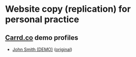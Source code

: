 # Website copy (replication) for personal practice
## [Carrd.co](https://carrd.co/) demo profiles
- [John Smith (DEMO)](johnsmith-demo_carrd_co/index.html) ([original](https://johnsmith-demo.carrd.co/))